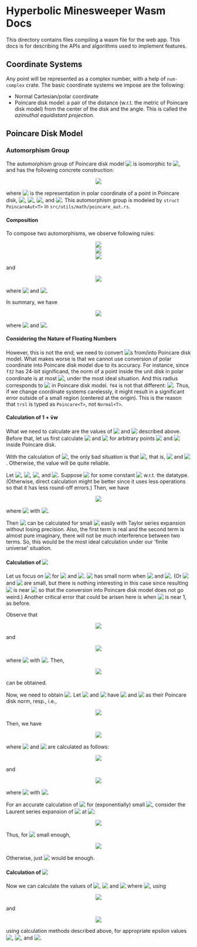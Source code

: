 # Hyperbolic Minesweeper Wasm Docs

This directory contains files compiling a wasm file for the web app. This docs is for describing the APIs and algorithms used to implement features.

## Coordinate Systems

Any point will be represented as a complex number, with a help of `num-complex` crate. The basic coordinate systems we impose are the following:

* Normal Cartesian/polar coordinate
* Poincare disk model: a pair of the distance (w.r.t. the metric of Poincare disk model) from the center of the disk and the angle. This is called the *azimuthal equidistant projection*.


## Poincare Disk Model

### Automorphism Group

The automorphism group of Poincare disk model <!-- $C_\infty$ --> <img style="transform: translateY(0.1em); background: white;" src="https://i.upmath.me/svg/C_%5Cinfty"> is isomorphic to <!-- $\mathrm{PSL}(2;\mathbb R)$ --> <img style="transform: translateY(0.1em); background: white;" src="https://i.upmath.me/svg/%5Cmathrm%7BPSL%7D(2%3B%5Cmathbb%20R)">, and has the following concrete construction:

<!-- $$f = \dagger^{n} \circ R_\theta \circ T_v \in \mathrm{Aut}(C_\infty)$$ --> 

<div align="center"><img style="background: white;" src="https://i.upmath.me/svg/f%20%3D%20%5Cdagger%5E%7Bn%7D%20%5Ccirc%20R_%5Ctheta%20%5Ccirc%20T_v%20%5Cin%20%5Cmathrm%7BAut%7D(C_%5Cinfty)"></div>

where <!-- $v$ --> <img style="transform: translateY(0.1em); background: white;" src="https://i.upmath.me/svg/v"> is the representation in polar coordinate of a point in Poincare disk, <!-- $n\in\{0,1\}$ --> <img style="transform: translateY(0.1em); background: white;" src="https://i.upmath.me/svg/n%5Cin%5C%7B0%2C1%5C%7D">, <!-- $T_v(z) = \frac{z + v}{\bar v z + 1}$ --> <img style="transform: translateY(0.1em); background: white;" src="https://i.upmath.me/svg/T_v(z)%20%3D%20%5Cfrac%7Bz%20%2B%20v%7D%7B%5Cbar%20v%20z%20%2B%201%7D">, <!-- $R_\theta(z) = e^{i\theta}z$ --> <img style="transform: translateY(0.1em); background: white;" src="https://i.upmath.me/svg/R_%5Ctheta(z)%20%3D%20e%5E%7Bi%5Ctheta%7Dz">, and <!-- $\dagger(z) = \bar{z}$ --> <img style="transform: translateY(0.1em); background: white;" src="https://i.upmath.me/svg/%5Cdagger(z)%20%3D%20%5Cbar%7Bz%7D">. This automorphism group is modeled by `struct PoincareAut<T>` in `src/utils/math/poincare_aut.rs`.


#### Composition

To compose two automorphisms, we observe following rules:

<!-- $$T_w \circ \dagger(z) = \frac{\bar{z} + w}{\overline{wz} + 1} = \overline{\left(\frac{z + \bar{w}}{wz + 1}\right)} = \dagger\circ T_{\bar{w}}(z),$$ --> 

<div align="center"><img style="background: white;" src="https://i.upmath.me/svg/T_w%20%5Ccirc%20%5Cdagger(z)%20%3D%20%5Cfrac%7B%5Cbar%7Bz%7D%20%2B%20w%7D%7B%5Coverline%7Bwz%7D%20%2B%201%7D%20%3D%20%5Coverline%7B%5Cleft(%5Cfrac%7Bz%20%2B%20%5Cbar%7Bw%7D%7D%7Bwz%20%2B%201%7D%5Cright)%7D%20%3D%20%5Cdagger%5Ccirc%20T_%7B%5Cbar%7Bw%7D%7D(z)%2C"></div>

<!-- $$R_\theta \circ \dagger(z) = e^{i\theta}\bar{z} = \overline{e^{-i\theta}z} = \dagger\circ R_{-\theta} (z),$$ --> 

<div align="center"><img style="background: white;" src="https://i.upmath.me/svg/R_%5Ctheta%20%5Ccirc%20%5Cdagger(z)%20%3D%20e%5E%7Bi%5Ctheta%7D%5Cbar%7Bz%7D%20%3D%20%5Coverline%7Be%5E%7B-i%5Ctheta%7Dz%7D%20%3D%20%5Cdagger%5Ccirc%20R_%7B-%5Ctheta%7D%20(z)%2C"></div>

<!-- $$T_w \circ R_\theta (z) = \frac{ e^{i\theta}z + w }{ \bar w e^{i\theta} z + 1 } = e^{i\theta} \frac{z + e^{-i\theta}w}{\overline{e^{-i\theta}w}z + 1} = R_\theta \circ T_{e^{-i\theta} w} (z),$$ --> 

<div align="center"><img style="background: white;" src="https://i.upmath.me/svg/T_w%20%5Ccirc%20R_%5Ctheta%20(z)%20%3D%20%5Cfrac%7B%20e%5E%7Bi%5Ctheta%7Dz%20%2B%20w%20%7D%7B%20%5Cbar%20w%20e%5E%7Bi%5Ctheta%7D%20z%20%2B%201%20%7D%20%3D%20e%5E%7Bi%5Ctheta%7D%20%5Cfrac%7Bz%20%2B%20e%5E%7B-i%5Ctheta%7Dw%7D%7B%5Coverline%7Be%5E%7B-i%5Ctheta%7Dw%7Dz%20%2B%201%7D%20%3D%20R_%5Ctheta%20%5Ccirc%20T_%7Be%5E%7B-i%5Ctheta%7D%20w%7D%20(z)%2C"></div>

and

<!-- $$T_w \circ T_v(z) = \frac{\frac{z + v}{\bar{v}z + 1} + w}{\bar{w} \frac{z + v}{\bar{v}z + 1} + 1} = \frac{(1 + \bar v w)z + (v + w)}{\overline{(v + w)}z + (1 + v \bar{w})} = R_\psi\circ T_u (z)$$ --> 

<div align="center"><img style="background: white;" src="https://i.upmath.me/svg/T_w%20%5Ccirc%20T_v(z)%20%3D%20%5Cfrac%7B%5Cfrac%7Bz%20%2B%20v%7D%7B%5Cbar%7Bv%7Dz%20%2B%201%7D%20%2B%20w%7D%7B%5Cbar%7Bw%7D%20%5Cfrac%7Bz%20%2B%20v%7D%7B%5Cbar%7Bv%7Dz%20%2B%201%7D%20%2B%201%7D%20%3D%20%5Cfrac%7B(1%20%2B%20%5Cbar%20v%20w)z%20%2B%20(v%20%2B%20w)%7D%7B%5Coverline%7B(v%20%2B%20w)%7Dz%20%2B%20(1%20%2B%20v%20%5Cbar%7Bw%7D)%7D%20%3D%20R_%5Cpsi%5Ccirc%20T_u%20(z)"></div>

where <!-- $\psi = \operatorname{arg} \frac{1 + \bar v w}{1 + v \bar w} = 2\operatorname{arg} (1 + \bar v w)$ --> <img style="transform: translateY(0.1em); background: white;" src="https://i.upmath.me/svg/%5Cpsi%20%3D%20%5Coperatorname%7Barg%7D%20%5Cfrac%7B1%20%2B%20%5Cbar%20v%20w%7D%7B1%20%2B%20v%20%5Cbar%20w%7D%20%3D%202%5Coperatorname%7Barg%7D%20(1%20%2B%20%5Cbar%20v%20w)"> and <!-- $u = \frac{v + w}{1 + \bar v w} = T_v(w)$ --> <img style="transform: translateY(0.1em); background: white;" src="https://i.upmath.me/svg/u%20%3D%20%5Cfrac%7Bv%20%2B%20w%7D%7B1%20%2B%20%5Cbar%20v%20w%7D%20%3D%20T_v(w)">.

In summary, we have

<!-- $$(\dagger^n \circ R_\varphi \circ T_w) \circ (\dagger^m \circ R_\theta \circ T_v) = \dagger^{n+m} \circ R_{\theta + (-1)^m \varphi + \psi} \circ T_u$$ --> 

<div align="center"><img style="background: white;" src="https://i.upmath.me/svg/(%5Cdagger%5En%20%5Ccirc%20R_%5Cvarphi%20%5Ccirc%20T_w)%20%5Ccirc%20(%5Cdagger%5Em%20%5Ccirc%20R_%5Ctheta%20%5Ccirc%20T_v)%20%3D%20%5Cdagger%5E%7Bn%2Bm%7D%20%5Ccirc%20R_%7B%5Ctheta%20%2B%20(-1)%5Em%20%5Cvarphi%20%2B%20%5Cpsi%7D%20%5Ccirc%20T_u"></div>

where <!-- $\psi = 2 \operatorname{arg}(1 + \bar v e^{-i\theta} \dagger^m (w)))$ --> <img style="transform: translateY(0.1em); background: white;" src="https://i.upmath.me/svg/%5Cpsi%20%3D%202%20%5Coperatorname%7Barg%7D(1%20%2B%20%5Cbar%20v%20e%5E%7B-i%5Ctheta%7D%20%5Cdagger%5Em%20(w)))"> and <!-- $u = T_v(e^{-i\theta} \dagger^m(w))$ --> <img style="transform: translateY(0.1em); background: white;" src="https://i.upmath.me/svg/u%20%3D%20T_v(e%5E%7B-i%5Ctheta%7D%20%5Cdagger%5Em(w))">.


#### Considering the Nature of Floating Numbers

However, this is not the end; we need to convert <!-- $T_v$ --> <img style="transform: translateY(0.1em); background: white;" src="https://i.upmath.me/svg/T_v">s from/into Poincare disk model. What makes worse is that we cannot use conversion of polar coordinate into Poincare disk model due to its accuracy. For instance, since `f32` has 24-bit significand, the norm of a point inside the unit disk in polar coordinate is at most <!-- $1 - 2^{-24}$ --> <img style="transform: translateY(0.1em); background: white;" src="https://i.upmath.me/svg/1%20-%202%5E%7B-24%7D">, under the most ideal situation. And this radius corresponds to <!-- $\log(2^{25} - 1) \approx 17.32868$ --> <img style="transform: translateY(0.1em); background: white;" src="https://i.upmath.me/svg/%5Clog(2%5E%7B25%7D%20-%201)%20%5Capprox%2017.32868"> in Poincare disk model. `f64` is not that different: <!-- $\log(2^{54} - 1) \approx 37.42995$ --> <img style="transform: translateY(0.1em); background: white;" src="https://i.upmath.me/svg/%5Clog(2%5E%7B54%7D%20-%201)%20%5Capprox%2037.42995">. Thus, if we change coordinate systems carelessly, it might result in a significant error outside of a small region (centered at the origin). This is the reason that `trsl` is typed as `Poincare<T>`, not `Normal<T>`.


#### Calculation of $\boldsymbol{1 + \bar v w}$

What we need to calculate are the values of <!-- $\psi$ --> <img style="transform: translateY(0.1em); background: white;" src="https://i.upmath.me/svg/%5Cpsi"> and <!-- $u$ --> <img style="transform: translateY(0.1em); background: white;" src="https://i.upmath.me/svg/u"> described above. Before that, let us first calculate <!-- $1 + \bar v w$ --> <img style="transform: translateY(0.1em); background: white;" src="https://i.upmath.me/svg/1%20%2B%20%5Cbar%20v%20w"> and <!-- $T_v(w)$ --> <img style="transform: translateY(0.1em); background: white;" src="https://i.upmath.me/svg/T_v(w)"> for arbitrary points <!-- $v$ --> <img style="transform: translateY(0.1em); background: white;" src="https://i.upmath.me/svg/v"> and <!-- $w$ --> <img style="transform: translateY(0.1em); background: white;" src="https://i.upmath.me/svg/w"> inside Poincare disk.

With the calculation of <!-- $1 + \bar{v} w$ --> <img style="transform: translateY(0.1em); background: white;" src="https://i.upmath.me/svg/1%20%2B%20%5Cbar%7Bv%7D%20w">, the only bad situation is that <!-- $1 + \bar{v} w \approx 0$ --> <img style="transform: translateY(0.1em); background: white;" src="https://i.upmath.me/svg/1%20%2B%20%5Cbar%7Bv%7D%20w%20%5Capprox%200">, that is, <!-- $|v|,|w|\approx 1$ --> <img style="transform: translateY(0.1em); background: white;" src="https://i.upmath.me/svg/%7Cv%7C%2C%7Cw%7C%5Capprox%201"> and <!-- $\operatorname{arg}(w) - \operatorname{arg}(v) \approx \pi \pmod{2\pi}$ --> <img style="transform: translateY(0.1em); background: white;" src="https://i.upmath.me/svg/%5Coperatorname%7Barg%7D(w)%20-%20%5Coperatorname%7Barg%7D(v)%20%5Capprox%20%5Cpi%20%5Cpmod%7B2%5Cpi%7D">. Otherwise, the value will be quite reliable.

Let <!-- $v = |v| e^{i\varpi}$ --> <img style="transform: translateY(0.1em); background: white;" src="https://i.upmath.me/svg/v%20%3D%20%7Cv%7C%20e%5E%7Bi%5Cvarpi%7D">, <!-- $w = |w| e^{i\varphi}$ --> <img style="transform: translateY(0.1em); background: white;" src="https://i.upmath.me/svg/w%20%3D%20%7Cw%7C%20e%5E%7Bi%5Cvarphi%7D">, <!-- $r_v^* := 1 - |v|$ --> <img style="transform: translateY(0.1em); background: white;" src="https://i.upmath.me/svg/r_v%5E*%20%3A%3D%201%20-%20%7Cv%7C">, and <!-- $r_w^* \coloneqq 1 - |w|$ --> <img style="transform: translateY(0.1em); background: white;" src="https://i.upmath.me/svg/r_w%5E*%20%5Ccoloneqq%201%20-%20%7Cw%7C">. Suppose <!-- $r_v^*, r_w^* < \varepsilon_r$ --> <img style="transform: translateY(0.1em); background: white;" src="https://i.upmath.me/svg/r_v%5E*%2C%20r_w%5E*%20%3C%20%5Cvarepsilon_r"> for some constant <!-- $\varepsilon_r > 0$ --> <img style="transform: translateY(0.1em); background: white;" src="https://i.upmath.me/svg/%5Cvarepsilon_r%20%3E%200"> w.r.t. the datatype. (Otherwise, direct calculation might be better since it uses less operations so that it has less round-off errors.) Then, we have

<!-- $$1 + \bar{v} w = 1 + (1 - r_v^*)(1 - r_w^*) e^{i(\varphi - \varpi)} = (r_v^* + r_w^* - r_v^* r_w^*) - |v||w|(e^{i\eta} - 1)$$ --> 

<div align="center"><img style="background: white;" src="https://i.upmath.me/svg/1%20%2B%20%5Cbar%7Bv%7D%20w%20%3D%201%20%2B%20(1%20-%20r_v%5E*)(1%20-%20r_w%5E*)%20e%5E%7Bi(%5Cvarphi%20-%20%5Cvarpi)%7D%20%3D%20(r_v%5E*%20%2B%20r_w%5E*%20-%20r_v%5E*%20r_w%5E*)%20-%20%7Cv%7C%7Cw%7C(e%5E%7Bi%5Ceta%7D%20-%201)"></div>

where <!-- $\eta = \varphi - \varpi + \pi = \operatorname{arg}(w) - \operatorname{arg}(v) + \pi \pmod{2\pi}$ --> <img style="transform: translateY(0.1em); background: white;" src="https://i.upmath.me/svg/%5Ceta%20%3D%20%5Cvarphi%20-%20%5Cvarpi%20%2B%20%5Cpi%20%3D%20%5Coperatorname%7Barg%7D(w)%20-%20%5Coperatorname%7Barg%7D(v)%20%2B%20%5Cpi%20%5Cpmod%7B2%5Cpi%7D"> with <!-- $|\eta| \ll 1$ --> <img style="transform: translateY(0.1em); background: white;" src="https://i.upmath.me/svg/%7C%5Ceta%7C%20%5Cll%201">.

Then <!-- $e^{i\eta} - 1$ --> <img style="transform: translateY(0.1em); background: white;" src="https://i.upmath.me/svg/e%5E%7Bi%5Ceta%7D%20-%201"> can be calculated for small <!-- $\eta$ --> <img style="transform: translateY(0.1em); background: white;" src="https://i.upmath.me/svg/%5Ceta"> easily with Taylor series expansion without losing precision. Also, the first term is real and the second term is almost pure imaginary, there will not be much interference between two terms. So, this would be the most ideal calculation under our 'finite universe' situation.


#### Calculation of <!-- $\boldsymbol{T_v(w)}$ --> <img style="transform: translateY(0.1em); background: white;" src="https://i.upmath.me/svg/%5Cboldsymbol%7BT_v(w)%7D">

Let us focus on <!-- $u = T_v(w) = \frac{v + w}{1 + \bar{v} w}$ --> <img style="transform: translateY(0.1em); background: white;" src="https://i.upmath.me/svg/u%20%3D%20T_v(w)%20%3D%20%5Cfrac%7Bv%20%2B%20w%7D%7B1%20%2B%20%5Cbar%7Bv%7D%20w%7D"> for <!-- $v=|v|e^{i\varpi}$ --> <img style="transform: translateY(0.1em); background: white;" src="https://i.upmath.me/svg/v%3D%7Cv%7Ce%5E%7Bi%5Cvarpi%7D"> and <!-- $w=|w|e^{i\varphi}$ --> <img style="transform: translateY(0.1em); background: white;" src="https://i.upmath.me/svg/w%3D%7Cw%7Ce%5E%7Bi%5Cvarphi%7D">. <!-- $v + w$ --> <img style="transform: translateY(0.1em); background: white;" src="https://i.upmath.me/svg/v%20%2B%20w"> has small norm when <!-- $\operatorname{arg}(v) - \operatorname{arg}(w) \approx \pi$ --> <img style="transform: translateY(0.1em); background: white;" src="https://i.upmath.me/svg/%5Coperatorname%7Barg%7D(v)%20-%20%5Coperatorname%7Barg%7D(w)%20%5Capprox%20%5Cpi"> and <!-- $|v| \approx |w|$ --> <img style="transform: translateY(0.1em); background: white;" src="https://i.upmath.me/svg/%7Cv%7C%20%5Capprox%20%7Cw%7C">. (Or <!-- $|v|$ --> <img style="transform: translateY(0.1em); background: white;" src="https://i.upmath.me/svg/%7Cv%7C"> and <!-- $|w|$ --> <img style="transform: translateY(0.1em); background: white;" src="https://i.upmath.me/svg/%7Cw%7C"> are small, but there is nothing interesting in this case since resulting <!-- $u$ --> <img style="transform: translateY(0.1em); background: white;" src="https://i.upmath.me/svg/u"> is near <!-- $0\in C_\infty$ --> <img style="transform: translateY(0.1em); background: white;" src="https://i.upmath.me/svg/0%5Cin%20C_%5Cinfty"> so that the conversion into Poincare disk model does not go weird.) Another critical error that could be arisen here is when <!-- $|u|$ --> <img style="transform: translateY(0.1em); background: white;" src="https://i.upmath.me/svg/%7Cu%7C"> is near 1, as before.

Observe that

<!-- $$1 - |u| = \frac{|1 + \bar{v} w| - |v + w|}{|1 + \bar{v} w|} = \frac{(1 - |v|)(1 - |w|)(1 + |v|)(1 + |w|)}{|1 + \bar{v} w|(|1 + \bar{v} w| + |v + w|)}$$ --> 

<div align="center"><img style="background: white;" src="https://i.upmath.me/svg/1%20-%20%7Cu%7C%20%3D%20%5Cfrac%7B%7C1%20%2B%20%5Cbar%7Bv%7D%20w%7C%20-%20%7Cv%20%2B%20w%7C%7D%7B%7C1%20%2B%20%5Cbar%7Bv%7D%20w%7C%7D%20%3D%20%5Cfrac%7B(1%20-%20%7Cv%7C)(1%20-%20%7Cw%7C)(1%20%2B%20%7Cv%7C)(1%20%2B%20%7Cw%7C)%7D%7B%7C1%20%2B%20%5Cbar%7Bv%7D%20w%7C(%7C1%20%2B%20%5Cbar%7Bv%7D%20w%7C%20%2B%20%7Cv%20%2B%20w%7C)%7D"></div>

and

<!-- $$v + w = |v| e^{i\varpi} + |w| e^{i\varphi} = e^{i\varpi} ((r_w^* - r_v^*) - |w|(e^{i\eta} - 1))$$ --> 

<div align="center"><img style="background: white;" src="https://i.upmath.me/svg/v%20%2B%20w%20%3D%20%7Cv%7C%20e%5E%7Bi%5Cvarpi%7D%20%2B%20%7Cw%7C%20e%5E%7Bi%5Cvarphi%7D%20%3D%20e%5E%7Bi%5Cvarpi%7D%20((r_w%5E*%20-%20r_v%5E*)%20-%20%7Cw%7C(e%5E%7Bi%5Ceta%7D%20-%201))"></div>

where <!-- $\eta = \varphi - \varpi + \pi = \operatorname{arg}(w) - \operatorname{arg}(v) + \pi \pmod{2\pi}$ --> <img style="transform: translateY(0.1em); background: white;" src="https://i.upmath.me/svg/%5Ceta%20%3D%20%5Cvarphi%20-%20%5Cvarpi%20%2B%20%5Cpi%20%3D%20%5Coperatorname%7Barg%7D(w)%20-%20%5Coperatorname%7Barg%7D(v)%20%2B%20%5Cpi%20%5Cpmod%7B2%5Cpi%7D"> with <!-- $|\eta| \ll 1$ --> <img style="transform: translateY(0.1em); background: white;" src="https://i.upmath.me/svg/%7C%5Ceta%7C%20%5Cll%201">. Then, 

<!-- $$\operatorname{arg}(u) = \operatorname{arg}(v + w) - \operatorname{arg}(1 + \bar{v} w)$$ --> 

<div align="center"><img style="background: white;" src="https://i.upmath.me/svg/%5Coperatorname%7Barg%7D(u)%20%3D%20%5Coperatorname%7Barg%7D(v%20%2B%20w)%20-%20%5Coperatorname%7Barg%7D(1%20%2B%20%5Cbar%7Bv%7D%20w)"></div>

can be obtained.

Now, we need to obtain <!-- $\delta_u$ --> <img style="transform: translateY(0.1em); background: white;" src="https://i.upmath.me/svg/%5Cdelta_u">. Let <!-- $v$ --> <img style="transform: translateY(0.1em); background: white;" src="https://i.upmath.me/svg/v"> and <!-- $w$ --> <img style="transform: translateY(0.1em); background: white;" src="https://i.upmath.me/svg/w"> have <!-- $\delta_v$ --> <img style="transform: translateY(0.1em); background: white;" src="https://i.upmath.me/svg/%5Cdelta_v"> and <!-- $\delta_w$ --> <img style="transform: translateY(0.1em); background: white;" src="https://i.upmath.me/svg/%5Cdelta_w"> as their Poincare disk norm, resp., i.e.,

<!-- $$r_v^* = 1 - |v| = \frac{2}{e^{\delta_v} + 1}, \quad r_w^* = 1 - |w| = \frac{2}{e^{\delta_w} + 1}.$$ --> 

<div align="center"><img style="background: white;" src="https://i.upmath.me/svg/r_v%5E*%20%3D%201%20-%20%7Cv%7C%20%3D%20%5Cfrac%7B2%7D%7Be%5E%7B%5Cdelta_v%7D%20%2B%201%7D%2C%20%5Cquad%20r_w%5E*%20%3D%201%20-%20%7Cw%7C%20%3D%20%5Cfrac%7B2%7D%7Be%5E%7B%5Cdelta_w%7D%20%2B%201%7D."></div>

Then, we have <!-- $$r_u^* = 1 - |u| = \frac{4e^{\delta_v}}{(e^{\delta_v} + 1)^2}\cdot\frac{4e^{\delta_w}}{(e^{\delta_w} + 1)^2}\cdot \frac{1}{|1 + \bar{v} \tilde{w}|(|1 + \bar{v} \tilde{w}| + |v + \tilde{w}|)}$$ --> 

<div align="center"><img style="background: white;" src="https://i.upmath.me/svg/r_u%5E*%20%3D%201%20-%20%7Cu%7C%20%3D%20%5Cfrac%7B4e%5E%7B%5Cdelta_v%7D%7D%7B(e%5E%7B%5Cdelta_v%7D%20%2B%201)%5E2%7D%5Ccdot%5Cfrac%7B4e%5E%7B%5Cdelta_w%7D%7D%7B(e%5E%7B%5Cdelta_w%7D%20%2B%201)%5E2%7D%5Ccdot%20%5Cfrac%7B1%7D%7B%7C1%20%2B%20%5Cbar%7Bv%7D%20%5Ctilde%7Bw%7D%7C(%7C1%20%2B%20%5Cbar%7Bv%7D%20%5Ctilde%7Bw%7D%7C%20%2B%20%7Cv%20%2B%20%5Ctilde%7Bw%7D%7C)%7D"></div>

where <!-- $1 + \bar{v} w$ --> <img style="transform: translateY(0.1em); background: white;" src="https://i.upmath.me/svg/1%20%2B%20%5Cbar%7Bv%7D%20w"> and <!-- $v + w$ --> <img style="transform: translateY(0.1em); background: white;" src="https://i.upmath.me/svg/v%20%2B%20w"> are calculated as follows:

<!-- $$1 + \bar{v} w = \begin{cases}
\frac{2(e^{\delta_v} + e^{\delta_w})}{(e^{\delta_v} + 1)(e^{\delta_w} + 1)} - \frac{(e^{\delta_v} - 1)(e^{\delta_w} - 1)}{(e^{\delta_v} + 1)(e^{\delta_w} + 1)}(e^{i\eta} - 1), & r_v^* ,r_w^* < \varepsilon_r\text{ and }|\eta| < \varepsilon_{\eta}  \\
\text{direct calculation}, &\text{otherwise}
\end{cases} $$ --> 

<div align="center"><img style="background: white;" src="https://i.upmath.me/svg/1%20%2B%20%5Cbar%7Bv%7D%20w%20%3D%20%5Cbegin%7Bcases%7D%0D%0A%5Cfrac%7B2(e%5E%7B%5Cdelta_v%7D%20%2B%20e%5E%7B%5Cdelta_w%7D)%7D%7B(e%5E%7B%5Cdelta_v%7D%20%2B%201)(e%5E%7B%5Cdelta_w%7D%20%2B%201)%7D%20-%20%5Cfrac%7B(e%5E%7B%5Cdelta_v%7D%20-%201)(e%5E%7B%5Cdelta_w%7D%20-%201)%7D%7B(e%5E%7B%5Cdelta_v%7D%20%2B%201)(e%5E%7B%5Cdelta_w%7D%20%2B%201)%7D(e%5E%7Bi%5Ceta%7D%20-%201)%2C%20%26%20r_v%5E*%20%2Cr_w%5E*%20%3C%20%5Cvarepsilon_r%5Ctext%7B%20and%20%7D%7C%5Ceta%7C%20%3C%20%5Cvarepsilon_%7B%5Ceta%7D%20%20%5C%5C%0D%0A%5Ctext%7Bdirect%20calculation%7D%2C%20%26%5Ctext%7Botherwise%7D%0D%0A%5Cend%7Bcases%7D"></div>

and

<!-- $$ v + \tilde w = \begin{cases}
e^{i\varpi} \left(\frac{2(e^{\delta_v} + e^{\delta_w})}{(e^{\delta_v} + 1)(e^{\delta_w} + 1)} - \frac{e^{\delta_w - 1}}{e^{\delta_w + 1}}(e^{i\eta} - 1)\right), & \bigl| |v| - |w| \bigr| < \varepsilon_r\text{ and }|\eta| < \varepsilon_{\eta}  \\
\text{direct calculation}, &\text{otherwise}
\end{cases} $$ --> 

<div align="center"><img style="background: white;" src="https://i.upmath.me/svg/v%20%2B%20%5Ctilde%20w%20%3D%20%5Cbegin%7Bcases%7D%0D%0Ae%5E%7Bi%5Cvarpi%7D%20%5Cleft(%5Cfrac%7B2(e%5E%7B%5Cdelta_v%7D%20%2B%20e%5E%7B%5Cdelta_w%7D)%7D%7B(e%5E%7B%5Cdelta_v%7D%20%2B%201)(e%5E%7B%5Cdelta_w%7D%20%2B%201)%7D%20-%20%5Cfrac%7Be%5E%7B%5Cdelta_w%20-%201%7D%7D%7Be%5E%7B%5Cdelta_w%20%2B%201%7D%7D(e%5E%7Bi%5Ceta%7D%20-%201)%5Cright)%2C%20%26%20%5Cbigl%7C%20%7Cv%7C%20-%20%7Cw%7C%20%5Cbigr%7C%20%3C%20%5Cvarepsilon_r%5Ctext%7B%20and%20%7D%7C%5Ceta%7C%20%3C%20%5Cvarepsilon_%7B%5Ceta%7D%20%20%5C%5C%0D%0A%5Ctext%7Bdirect%20calculation%7D%2C%20%26%5Ctext%7Botherwise%7D%0D%0A%5Cend%7Bcases%7D"></div>

where <!-- $\eta = \varphi - \varpi + \pi = \operatorname{arg}(w) - \operatorname{arg}(v) + \pi \pmod{2\pi}$ --> <img style="transform: translateY(0.1em); background: white;" src="https://i.upmath.me/svg/%5Ceta%20%3D%20%5Cvarphi%20-%20%5Cvarpi%20%2B%20%5Cpi%20%3D%20%5Coperatorname%7Barg%7D(w)%20-%20%5Coperatorname%7Barg%7D(v)%20%2B%20%5Cpi%20%5Cpmod%7B2%5Cpi%7D"> with <!-- $|\eta| \ll 1$ --> <img style="transform: translateY(0.1em); background: white;" src="https://i.upmath.me/svg/%7C%5Ceta%7C%20%5Cll%201">.

For an accurate calculation of <!-- $\delta_u = \log\left( \frac{2}{r_u^*} - 1 \right)$ --> <img style="transform: translateY(0.1em); background: white;" src="https://i.upmath.me/svg/%5Cdelta_u%20%3D%20%5Clog%5Cleft(%20%5Cfrac%7B2%7D%7Br_u%5E*%7D%20-%201%20%5Cright)"> for (exponentially) small <!-- $r_u^*$ --> <img style="transform: translateY(0.1em); background: white;" src="https://i.upmath.me/svg/r_u%5E*">, consider the Laurent series expansion of <!-- $\log x - \log(x-1)$ --> <img style="transform: translateY(0.1em); background: white;" src="https://i.upmath.me/svg/%5Clog%20x%20-%20%5Clog(x-1)"> at <!-- $x=\infty$ --> <img style="transform: translateY(0.1em); background: white;" src="https://i.upmath.me/svg/x%3D%5Cinfty">:

<!-- $$ \log x - \log(x\mp 1) = \sum_{k=1}^\infty \frac{(\pm 1)^k}{kx^k}. $$ --> 

<div align="center"><img style="background: white;" src="https://i.upmath.me/svg/%5Clog%20x%20-%20%5Clog(x%5Cmp%201)%20%3D%20%5Csum_%7Bk%3D1%7D%5E%5Cinfty%20%5Cfrac%7B(%5Cpm%201)%5Ek%7D%7Bkx%5Ek%7D."></div>

Thus, for <!-- $r_u^* < 2 \varepsilon_{\rho}$ --> <img style="transform: translateY(0.1em); background: white;" src="https://i.upmath.me/svg/r_u%5E*%20%3C%202%20%5Cvarepsilon_%7B%5Crho%7D"> small enough,

<!-- $$ \begin{aligned}
\delta_u = \log\left( \frac{2}{r_u^*} - 1 \right) &= \log \frac{2}{r_u^*} - \sum_{k=1}^\infty \frac{(r_u^*)^k}{k 2^k}
\\&= 2 \log(e^{\delta_v} + 1) + 2\log(e^{\delta_w} + 1) - \log 8 - (\delta_v + \delta_w)
\\&\quad - \log |1+\bar v w| - \log(|1+\bar v w| + |v + w|) - \sum_{k=1}^\infty \frac{(r_u^*)^k}{k 2^k}
\\&= (\delta_v + \delta_w) - \log 8 + 2 \log(1 + e^{-\delta_v}) + 2\log(1 + e^{-\delta_w})
\\&\quad - \log |1+\bar v w| - \log(|1+\bar v w| + |v + w|) - \sum_{k=1}^\infty \frac{(r_u^*)^k}{k 2^k}.
\end{aligned} $$ --> 

<div align="center"><img style="background: white;" src="https://i.upmath.me/svg/%5Cbegin%7Baligned%7D%0D%0A%5Cdelta_u%20%3D%20%5Clog%5Cleft(%20%5Cfrac%7B2%7D%7Br_u%5E*%7D%20-%201%20%5Cright)%20%26%3D%20%5Clog%20%5Cfrac%7B2%7D%7Br_u%5E*%7D%20-%20%5Csum_%7Bk%3D1%7D%5E%5Cinfty%20%5Cfrac%7B(r_u%5E*)%5Ek%7D%7Bk%202%5Ek%7D%0D%0A%5C%5C%26%3D%202%20%5Clog(e%5E%7B%5Cdelta_v%7D%20%2B%201)%20%2B%202%5Clog(e%5E%7B%5Cdelta_w%7D%20%2B%201)%20-%20%5Clog%208%20-%20(%5Cdelta_v%20%2B%20%5Cdelta_w)%0D%0A%5C%5C%26%5Cquad%20-%20%5Clog%20%7C1%2B%5Cbar%20v%20w%7C%20-%20%5Clog(%7C1%2B%5Cbar%20v%20w%7C%20%2B%20%7Cv%20%2B%20w%7C)%20-%20%5Csum_%7Bk%3D1%7D%5E%5Cinfty%20%5Cfrac%7B(r_u%5E*)%5Ek%7D%7Bk%202%5Ek%7D%0D%0A%5C%5C%26%3D%20(%5Cdelta_v%20%2B%20%5Cdelta_w)%20-%20%5Clog%208%20%2B%202%20%5Clog(1%20%2B%20e%5E%7B-%5Cdelta_v%7D)%20%2B%202%5Clog(1%20%2B%20e%5E%7B-%5Cdelta_w%7D)%0D%0A%5C%5C%26%5Cquad%20-%20%5Clog%20%7C1%2B%5Cbar%20v%20w%7C%20-%20%5Clog(%7C1%2B%5Cbar%20v%20w%7C%20%2B%20%7Cv%20%2B%20w%7C)%20-%20%5Csum_%7Bk%3D1%7D%5E%5Cinfty%20%5Cfrac%7B(r_u%5E*)%5Ek%7D%7Bk%202%5Ek%7D.%0D%0A%5Cend%7Baligned%7D"></div>

Otherwise, just <!-- $\delta_u = \log(\frac{2}{r_u^*} - 1)$ --> <img style="transform: translateY(0.1em); background: white;" src="https://i.upmath.me/svg/%5Cdelta_u%20%3D%20%5Clog(%5Cfrac%7B2%7D%7Br_u%5E*%7D%20-%201)"> would be enough.


#### Calculation of <!-- $\boldsymbol{T_{e^{-i\theta} \dagger^m(w)} \circ T_v = R_\psi \circ T_u}$ --> <img style="transform: translateY(0.1em); background: white;" src="https://i.upmath.me/svg/%5Cboldsymbol%7BT_%7Be%5E%7B-i%5Ctheta%7D%20%5Cdagger%5Em(w)%7D%20%5Ccirc%20T_v%20%3D%20R_%5Cpsi%20%5Ccirc%20T_u%7D">

Now we can calculate the values of <!-- $\psi$ --> <img style="transform: translateY(0.1em); background: white;" src="https://i.upmath.me/svg/%5Cpsi">, <!-- $\delta_u$ --> <img style="transform: translateY(0.1em); background: white;" src="https://i.upmath.me/svg/%5Cdelta_u"> and <!-- $\operatorname{arg}(u)$ --> <img style="transform: translateY(0.1em); background: white;" src="https://i.upmath.me/svg/%5Coperatorname%7Barg%7D(u)"> where <!-- $T_{e^{-i\theta} \dagger^m(w)} \circ T_v = R_\psi \circ T_u$ --> <img style="transform: translateY(0.1em); background: white;" src="https://i.upmath.me/svg/T_%7Be%5E%7B-i%5Ctheta%7D%20%5Cdagger%5Em(w)%7D%20%5Ccirc%20T_v%20%3D%20R_%5Cpsi%20%5Ccirc%20T_u">, using

<!-- $$ \psi = 2 \operatorname{arg}(1 + \bar v \cdot e^{-i\theta} \dagger^m (w)) $$ --> 

<div align="center"><img style="background: white;" src="https://i.upmath.me/svg/%5Cpsi%20%3D%202%20%5Coperatorname%7Barg%7D(1%20%2B%20%5Cbar%20v%20%5Ccdot%20e%5E%7B-i%5Ctheta%7D%20%5Cdagger%5Em%20(w))"></div>

and

<!-- $$ u = T_v(e^{-i\theta} \dagger^m(w)) $$ --> 

<div align="center"><img style="background: white;" src="https://i.upmath.me/svg/u%20%3D%20T_v(e%5E%7B-i%5Ctheta%7D%20%5Cdagger%5Em(w))"></div>

using calculation methods described above, for appropriate epsilon values <!-- $\varepsilon_r$ --> <img style="transform: translateY(0.1em); background: white;" src="https://i.upmath.me/svg/%5Cvarepsilon_r">, <!-- $\varepsilon_\eta$ --> <img style="transform: translateY(0.1em); background: white;" src="https://i.upmath.me/svg/%5Cvarepsilon_%5Ceta">, and <!-- $\varepsilon_\rho$ --> <img style="transform: translateY(0.1em); background: white;" src="https://i.upmath.me/svg/%5Cvarepsilon_%5Crho">.

